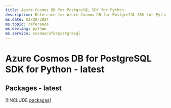 ```yaml
---
title: Azure Cosmos DB for PostgreSQL SDK for Python
description: Reference for Azure Cosmos DB for PostgreSQL SDK for Python
ms.date: 02/20/2024
ms.topic: reference
ms.devlang: python
ms.service: cosmosdbforpostgresql
---
```

# Azure Cosmos DB for PostgreSQL SDK for Python - latest
## Packages - latest
[!INCLUDE [packages](cosmos-db-for-postgresql-index.md)]